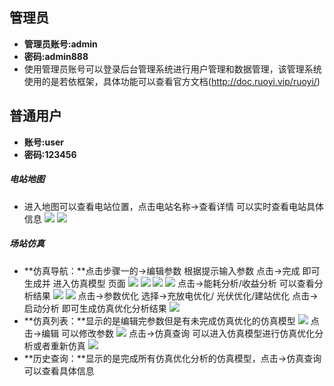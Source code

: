 ## 管理员
* **管理员账号:admin** 
* **密码:admin888**
* 使用管理员账号可以登录后台管理系统进行用户管理和数据管理，该管理系统使用的是若依框架，具体功能可以查看官方文档(http://doc.ruoyi.vip/ruoyi/)

## 普通用户
* **账号:user**
* **密码:123456**
##### 电站地图
* 进入地图可以查看电站位置，点击电站名称->查看详情 可以实时查看电站具体信息
![](/_media/6.png)
![](/_media/7.png)
##### 场站仿真
* **仿真导航：**点击步骤一的->编辑参数 根据提示输入参数 点击->完成 即可生成并
进入仿真模型 页面
![](/_media/8.png)
![](/_media/9.png)
![](/_media/10.png)
![](/_media/11.png)
点击->能耗分析/收益分析 可以查看分析结果
![](/_media/14.png)
![](/_media/15.png)
点击->参数优化 选择->充放电优化/ 光伏优化/建站优化 点击->启动分析 即可生成仿真优化分析结果
![](/_media/16.png)
* **仿真列表：**显示的是编辑完参数但是有未完成仿真优化的仿真模型
![](/_media/12.png)
点击->编辑 可以修改参数 
![](/_media/13.png)
点击->仿真查询 可以进入仿真模型进行仿真优化分析或者重新仿真
![](/_media/17.png)
* **历史查询：**显示的是完成所有仿真优化分析的仿真模型，点击->仿真查询 可以查看具体信息
